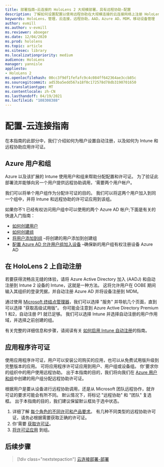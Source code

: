 ```yaml
---
title: 部署指南–云连接的 HoloLens 2 大规模部署，具有远程协助-配置
description: 了解如何设置配置以使用远程协助在大规模连接的云连接网络上注册 HoloLens 设备。
keywords: HoloLens，管理，云连接，远程协助，AAD，Azure AD，MDM，移动设备管理
author: evmill
ms.author: v-evmill
ms.reviewer: aboeger
ms.date: 12/04/2020
ms.prod: hololens
ms.topic: article
ms.sitesec: library
ms.localizationpriority: medium
audience: HoloLens
manager: yannisle
appliesto:
- HoloLens 2
ms.openlocfilehash: 00cc3f9df1fefafc9c4c084ff642364ae3ccb85c
ms.sourcegitcommit: ad53ba5edd567a18f0c172578d78db3190701650
ms.translationtype: MT
ms.contentlocale: zh-CN
ms.lasthandoff: 04/19/2021
ms.locfileid: "108308388"
---
```

# <a name="configure---cloud-connected-guide"></a>配置-云连接指南

在本指南的此部分中，我们&#39;介绍如何为租户设置自动注册，以及如何为 Intune 和远程协助应用许可证。

## <a name="azure-users-and-groups"></a>Azure 用户和组

Azure 以及该扩展的 Intune 使用用户和组来帮助分配配置和许可证。 为了验证此部署流并能够向另一个用户提供远程协助调用，&#39;需要两个用户帐户。

我们可以将单个用户组作为分配许可证的目的。 我们可以将这两个用户加入到同一个组中，并将 Intune 和远程协助的许可证应用到该组。

如果你不&#39;t 已经有权访问用户组中可以使用的两个 Azure AD 帐户;下面是有关的快速入门指南：

- [如何创建用户](https://docs.microsoft.com/mem/intune/fundamentals/quickstart-create-user)
- [如何创建组](https://docs.microsoft.com/mem/intune/fundamentals/quickstart-create-group)
- [将用户添加到组](https://docs.microsoft.com/azure/active-directory/fundamentals/active-directory-groups-members-azure-portal) –将创建的用户添加到创建组
- [配置 Azure AD 允许用户组加入设备](https://docs.microsoft.com/azure/active-directory/devices/azureadjoin-plan#configure-your-device-settings) –确保新的用户组有权注册设备 Azure AD

## <a name="auto-enrollment-on-hololens-2"></a>在 HoloLens 2 上自动注册

若要获得流畅且无缝的体验，请将 Azure Active Directory 加入 (AADJ) 和自动注册到 Intune 2 设备的 Intune，这就是一种方法。 这将允许用户在 OOBE 期间输入其组织的登录凭据，并自动注册 Azure AD 并将设备注册到 MDM。

通过使用 [Microsoft 终结点管理器](https://endpoint.microsoft.com/#home)，我们可以选择 "服务" 并导航几个页面，直到可以选择 "获取高级试用版"。 你可能会注意到 Azure Active Directory Premium 1 和2，自动注册 P1 就已足够。 我们可以选择 Intune 并选择自动注册的用户作用域，并选择之前创建的组。

有关完整的详细信息和步骤，请阅读有关 [如何启用 Intune 自动注册](https://docs.microsoft.com/mem/intune/enrollment/quickstart-setup-auto-enrollment)的指南。

## <a name="application-licenses"></a>应用程序许可证

使用应用程序许可证，用户可以安装公司购买的应用，也可以从免费试用版升级到完整版本的应用。 可将应用程序许可证应用到用户、用户组或设备组。 你&#39;要求你的组织中的用户使用远程协助。 出于本指南的目的，我们将向我们在 [Azure 用户和组](hololens2-cloud-connected-configure.md#azure-users-and-groups)中创建的用户组分配远程协助许可证。

根据用户是要从设备进行远程协助调用，还是从 Microsoft 团队远程协作，就许可证的要求可能会有所不同。 默认情况下，将标记 "远程协助" 和 "团队" 复选框。 出于本指南的目的，我们建议保留默认框处于选中状态。

1. 详细了解 [每个角色的不同许可和产品要求](https://docs.microsoft.com/dynamics365/mixed-reality/remote-assist/requirements#licensing-and-product-requirements-per-role)。 有几种不同类型的远程协助许可证，请务必根据需要获取正确的许可证。
2. 你&#39;需要 [获取许可证](https://docs.microsoft.com/dynamics365/mixed-reality/remote-assist/buy-remote-assist)。
3. [将许可证应用](https://docs.microsoft.com/dynamics365/mixed-reality/remote-assist/deploy-remote-assist) 到组。

## <a name="next-step"></a>后续步骤

> [!div class="nextstepaction"]
> [云连接部署-部署](hololens2-cloud-connected-deploy.md)
